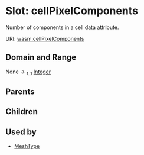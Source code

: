 
# Slot: cellPixelComponents


Number of components in a cell data attribute.

URI: [wasm:cellPixelComponents](https://w3id.org/itk/wasmcellPixelComponents)


## Domain and Range

None &#8594;  <sub>1..1</sub> [Integer](types/Integer.md)

## Parents


## Children


## Used by

 * [MeshType](MeshType.md)
